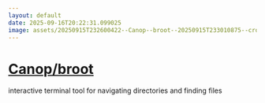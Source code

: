 ```yaml
---
layout: default
date: 2025-09-16T20:22:31.099025
image: assets/20250915T232600422--Canop--broot--20250915T233010875--cropped.png
---
```


# [Canop/broot](https://github.com/Canop/broot)

interactive terminal tool for navigating directories and finding files
